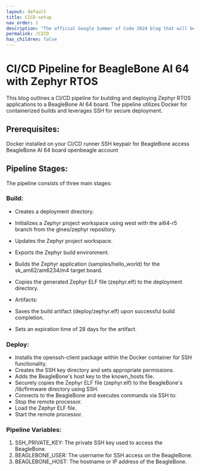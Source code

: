 ```yaml
---
layout: default
title: CICD-setup
nav_order: 1
description: "The official Google Summer of Code 2024 blog that will be used to keep research, progress diaries, and documentation up to date."
permalink: /CICD
has_children: false
---
```


# CI/CD Pipeline for BeagleBone AI 64 with Zephyr RTOS
This blog outlines a CI/CD pipeline for building and deploying Zephyr RTOS applications to a BeagleBone AI 64 board. The pipeline utilizes Docker for containerized builds and leverages SSH for secure deployment.

## Prerequisites:

Docker installed on your CI/CD runner
SSH keypair for BeagleBone access
BeagleBone AI 64 board
openbeagle account


## Pipeline Stages:

The pipeline consists of three main stages:

### Build:

- Creates a deployment directory.
- Initializes a Zephyr project workspace using west with the ai64-r5 branch from the glneo/zephyr repository.
- Updates the Zephyr project workspace.
- Exports the Zephyr build environment.
- Builds the Zephyr application (samples/hello_world) for the sk_am62/am6234/m4 target board.
- Copies the generated Zephyr ELF file (zephyr.elf) to the deployment directory.
- Artifacts:

- Saves the build artifact (deploy/zephyr.elf) upon successful build completion.
- Sets an expiration time of 28 days for the artifact.

### Deploy:

- Installs the openssh-client package within the Docker container for SSH functionality.
- Creates the SSH key directory and sets appropriate permissions.
- Adds the BeagleBone's host key to the known_hosts file.
- Securely copies the Zephyr ELF file (zephyr.elf) to the BeagleBone's /lib/firmware directory using SSH.
- Connects to the BeagleBone and executes commands via SSH to:
- Stop the remote processor.
- Load the Zephyr ELF file.
- Start the remote processor.

### Pipeline Variables:

1) SSH_PRIVATE_KEY: The private SSH key used to access the BeagleBone.
2) BEAGLEBONE_USER: The username for SSH access on the BeagleBone.
3) BEAGLEBONE_HOST: The hostname or IP address of the BeagleBone.
